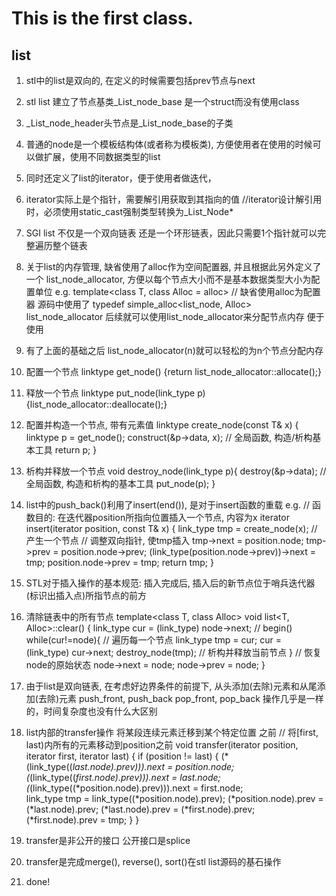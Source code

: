 # This is the first class.
## list
1. stl中的list是双向的, 在定义的时候需要包括prev节点与next
2. stl list 建立了节点基类_List_node_base 是一个struct而没有使用class
3. _List_node_header头节点是_List_node_base的子类
4. 普通的node是一个模板结构体(或者称为模板类), 方便使用者在使用的时候可以做扩展，使用不同数据类型的list
5. 同时还定义了list的iterator，便于使用者做迭代，
6. iterator实际上是个指针，需要解引用获取到其指向的值
//iterator设计解引用时，必须使用static_cast强制类型转换为_List_Node*
7. SGI list 不仅是一个双向链表 还是一个环形链表，因此只需要1个指针就可以完整遍历整个链表
8. 关于list的内存管理, 缺省使用了alloc作为空间配置器, 并且根据此另外定义了一个
list_node_allocator, 方便以每个节点大小而不是基本数据类型大小为配置单位
e.g. template<class T, class Alloc = alloc> // 缺省使用alloc为配置器
源码中使用了 typedef simple_alloc<list_node, Alloc> list_node_allocator
后续就可以使用list_node_allocator来分配节点内存 便于使用
9. 有了上面的基础之后 list_node_allocator(n)就可以轻松的为n个节点分配内存
10. 配置一个节点
linktype get_node() {return list_node_allocator::allocate();}
11. 释放一个节点
linktype put_node(link_type p) {list_node_allocator::deallocate();}
12. 配置并构造一个节点, 带有元素值
linktype create_node(const T& x) {
    linktype p = get_node();
    construct(&p->data, x); // 全局函数, 构造/析构基本工具
    return p;
}
13. 析构并释放一个节点
void destroy_node(link_type p){
    destroy(&p->data); // 全局函数, 构造和析构的基本工具
    put_node(p);
}
14. list中的push_back()利用了insert(end()), 是对于insert函数的重载
e.g. 
// 函数目的: 在迭代器position所指向位置插入一个节点, 内容为x
iterator insert(iterator position, const T& x) {
    link_type tmp = create_node(x); // 产生一个节点
    // 调整双向指针, 使tmp插入
    tmp->next = position.node;
    tmp->prev = position.node->prev;
    (link_type(position.node->prev))->next = tmp;
    position.node->prev = tmp;
    return tmp;
}
15. STL对于插入操作的基本规范: 插入完成后, 插入后的新节点位于哨兵迭代器(标识出插入点)所指节点的前方
16. 清除链表中的所有节点
template<class T, class Alloc>
void list<T, Alloc>::clear()
{
    link_type cur = (link_type) node->next; // begin()
    while(cur!=node){ // 遍历每一个节点
        link_type tmp = cur;
        cur = (link_type) cur->next;
        destroy_node(tmp); // 析构并释放当前节点
    }
    // 恢复node的原始状态
    node->next = node;
    node->prev = node;
}
17. 由于list是双向链表, 在考虑好边界条件的前提下, 从头添加(去除)元素和从尾添加(去除)元素
push_front, push_back       pop_front, pop_back
操作几乎是一样的，时间复杂度也没有什么大区别
18. list内部的transfer操作 将某段连续元素迁移到某个特定位置 之前
// 将[first, last)内所有的元素移动到position之前
void transfer(iterator position, iterator first, iterator last) {
    if (position != last) {
        (*(link_type((*last.node).prev))).next = position.node;
        (*(link_type((*first.node).prev))).next = last.node;
        (*(link_type((*position.node).prev))).next = first.node;  
        link_type tmp = link_type((*position.node).prev);
        (*position.node).prev = (*last.node).prev;
        (*last.node).prev = (*first.node).prev;
        (*first.node).prev = tmp;
    }
}

19. transfer是非公开的接口 公开接口是splice
20. transfer是完成merge(), reverse(), sort()在stl list源码的基石操作
21. done!



